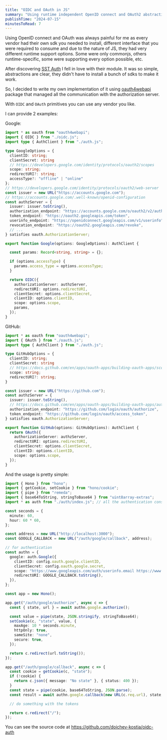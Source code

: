 ```yaml
---
title: "OIDC and OAuth in JS"
summary: "Using runtime independent OpenID connect and OAuth2 abstraction for authentication and authorization in JavaScript."
publishTime: "2024-07-15"
minutesToRead: 7
---
```


Using OpenID connect and OAuth was always painful for me as every vendor had their own sdk you needed to install,
different interface that you were required to consume and due to the nature of JS, they had very different runtime
support options.
Some were only commonjs, others runtime-specific, some were supporting every option possible, etc.

After discovering [SST Auth](https://docs.sst.dev/auth) I fell in love with their module.
It was so simple, abstractions are clear, they didn't have to install a bunch of sdks to make it work.

So, I decided to write my own implementation of it using [oauth4webapi](https://github.com/panva/oauth4webapi) package
that managed all the communication with the authorization server.

With `OIDC` and `OAuth` primitives you can use any vendor you like.

I can provide 2 examples:

Google:

```ts
import * as oauth from "oauth4webapi";
import { OIDC } from "./oidc.js";
import type { AuthClient } from "./auth.js";

type GoogleOptions = {
  clientID: string;
  clientSecret: string
  // https://developers.google.com/identity/protocols/oauth2/scopes
  scope: string;
  redirectURI?: string;
  accessType?: "offline" | "online"
};
// https://developers.google.com/identity/protocols/oauth2/web-server
const issuer = new URL("https://accounts.google.com");
// https://accounts.google.com/.well-known/openid-configuration
const authzServer = {
  issuer: issuer.toString(),
  authorization_endpoint: "https://accounts.google.com/o/oauth2/v2/auth",
  token_endpoint: "https://oauth2.googleapis.com/token",
  userinfo_endpoint: "https://openidconnect.googleapis.com/v1/userinfo",
  revocation_endpoint: "https://oauth2.googleapis.com/revoke",
  // ...
} satisfies oauth.AuthorizationServer;

export function Google(options: GoogleOptions): AuthClient {

  const params: Record<string, string> = {};

  if (options.accessType) {
    params.access_type = options.accessType;
  }

  return OIDC({
    authorizationServer: authzServer,
    redirectURI: options.redirectURI,
    clientSecret: options.clientSecret,
    clientID: options.clientID,
    scope: options.scope,
    params,
  });
}
```


GitHub:

```ts
import * as oauth from "oauth4webapi";
import { OAuth } from "./oauth.js";
import type { AuthClient } from "./auth.js";

type GitHubOptions = {
  clientID: string;
  clientSecret: string
  // https://docs.github.com/en/apps/oauth-apps/building-oauth-apps/scopes-for-oauth-apps
  scope: string;
  redirectURI?: string;
}

const issuer = new URL("https://github.com");
const authzServer = {
  issuer: issuer.toString(),
  // https://docs.github.com/en/apps/oauth-apps/building-oauth-apps/authorizing-oauth-apps
  authorization_endpoint: "https://github.com/login/oauth/authorize",
  token_endpoint: "https://github.com/login/oauth/access_token",
} satisfies oauth.AuthorizationServer;

export function GitHub(options: GitHubOptions): AuthClient {
  return OAuth({
    authorizationServer: authzServer,
    redirectURI: options.redirectURI,
    clientSecret: options.clientSecret,
    clientID: options.clientID,
    scope: options.scope,
  });
}
```


And the usage is pretty simple:

```ts
import { Hono } from "hono";
import { getCookie, setCookie } from "hono/cookie";
import { pipe } from "remeda";
import { base64ToString, stringToBase64 } from "uint8array-extras";
import * as auth from "./auth/index.js"; // all the authentication constructs

const seconds = {
  minute: 60,
  hour: 60 * 60,
};

const address = new URL("http://localhost:3000");
const GOOGLE_CALLBACK = new URL("/auth/google/callback", address);

// for authentication
const authn = {
  google: auth.Google({
    clientID: config.oauth.google.clientID,
    clientSecret: config.oauth.google.secret,
    scope: "https://www.googleapis.com/auth/userinfo.email https://www.googleapis.com/auth/userinfo.profile",
    redirectURI: GOOGLE_CALLBACK.toString(),
  }),
};

const app = new Hono();

app.get("/auth/google/authorize", async c => {
  const { state, url } = await authn.google.authorize();

  const value = pipe(state, JSON.stringify, stringToBase64);
  setCookie(c, "state", value, {
    maxAge: 10 * seconds.minute,
    httpOnly: true,
    sameSite: "none",
    secure: true,
  });

  return c.redirect(url.toString());
});

app.get("/auth/google/callback", async c => {
  const cookie = getCookie(c, "state");
  if (!cookie) {
    return c.json({ message: "No state" }, { status: 400 });
  }
  const state = pipe(cookie, base64ToString, JSON.parse);
  const result = await authn.google.callback(new URL(c.req.url), state, GOOGLE_CALLBACK.toString());

  // do something with the tokens

  return c.redirect("/");
});
```

You can see the source code at https://github.com/doichev-kostia/oidc-auth
